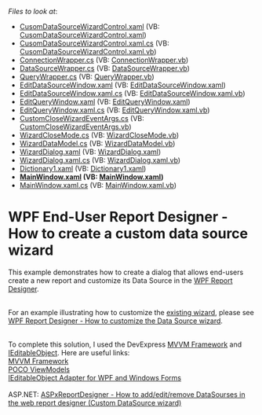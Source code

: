<!-- default file list -->
*Files to look at*:

* [CusomDataSourceWizardControl.xaml](./CS/CusomDataSourceWizardControl.xaml) (VB: [CusomDataSourceWizardControl.xaml](./VB/CusomDataSourceWizardControl.xaml))
* [CusomDataSourceWizardControl.xaml.cs](./CS/CusomDataSourceWizardControl.xaml.cs) (VB: [CusomDataSourceWizardControl.xaml.vb](./VB/CusomDataSourceWizardControl.xaml.vb))
* [ConnectionWrapper.cs](./CS/Custom%20Wizard/Data%20Wrapper%20Classes/ConnectionWrapper.cs) (VB: [ConnectionWrapper.vb](./VB/Custom%20Wizard/Data%20Wrapper%20Classes/ConnectionWrapper.vb))
* [DataSourceWrapper.cs](./CS/Custom%20Wizard/Data%20Wrapper%20Classes/DataSourceWrapper.cs) (VB: [DataSourceWrapper.vb](./VB/Custom%20Wizard/Data%20Wrapper%20Classes/DataSourceWrapper.vb))
* [QueryWrapper.cs](./CS/Custom%20Wizard/Data%20Wrapper%20Classes/QueryWrapper.cs) (VB: [QueryWrapper.vb](./VB/Custom%20Wizard/Data%20Wrapper%20Classes/QueryWrapper.vb))
* [EditDataSourceWindow.xaml](./CS/Custom%20Wizard/EditDataSourceWindow.xaml) (VB: [EditDataSourceWindow.xaml](./VB/Custom%20Wizard/EditDataSourceWindow.xaml))
* [EditDataSourceWindow.xaml.cs](./CS/Custom%20Wizard/EditDataSourceWindow.xaml.cs) (VB: [EditDataSourceWindow.xaml.vb](./VB/Custom%20Wizard/EditDataSourceWindow.xaml.vb))
* [EditQueryWindow.xaml](./CS/Custom%20Wizard/EditQueryWindow.xaml) (VB: [EditQueryWindow.xaml](./VB/Custom%20Wizard/EditQueryWindow.xaml))
* [EditQueryWindow.xaml.cs](./CS/Custom%20Wizard/EditQueryWindow.xaml.cs) (VB: [EditQueryWindow.xaml.vb](./VB/Custom%20Wizard/EditQueryWindow.xaml.vb))
* [CustomCloseWizardEventArgs.cs](./CS/Custom%20Wizard/Misc/CustomCloseWizardEventArgs.cs) (VB: [CustomCloseWizardEventArgs.vb](./VB/Custom%20Wizard/Misc/CustomCloseWizardEventArgs.vb))
* [WizardCloseMode.cs](./CS/Custom%20Wizard/Misc/WizardCloseMode.cs) (VB: [WizardCloseMode.vb](./VB/Custom%20Wizard/Misc/WizardCloseMode.vb))
* [WizardDataModel.cs](./CS/Custom%20Wizard/WizardDataModel.cs) (VB: [WizardDataModel.vb](./VB/Custom%20Wizard/WizardDataModel.vb))
* [WizardDialog.xaml](./CS/Custom%20Wizard/WizardDialog.xaml) (VB: [WizardDialog.xaml](./VB/Custom%20Wizard/WizardDialog.xaml))
* [WizardDialog.xaml.cs](./CS/Custom%20Wizard/WizardDialog.xaml.cs) (VB: [WizardDialog.xaml.vb](./VB/Custom%20Wizard/WizardDialog.xaml.vb))
* [Dictionary1.xaml](./CS/Dictionary1.xaml) (VB: [Dictionary1.xaml](./VB/Dictionary1.xaml))
* **[MainWindow.xaml](./CS/MainWindow.xaml) (VB: [MainWindow.xaml](./VB/MainWindow.xaml))**
* [MainWindow.xaml.cs](./CS/MainWindow.xaml.cs) (VB: [MainWindow.xaml.vb](./VB/MainWindow.xaml.vb))
<!-- default file list end -->
# WPF End-User Report Designer - How to create a custom data source wizard


This example demonstrates how to create a dialog that allows end-users create a new report and customize its Data Source in the <a href="https://community.devexpress.com/blogs/thinking/archive/2015/05/20/wpf-report-designer-ctp-1-coming-soon-in-v15-1.aspx">WPF Report Designer</a>.<br><br>
<p>For an example illustrating how to customize the <a href="https://documentation.devexpress.com/#XtraReports/CustomDocument114841">existing wizard</a>, please see <a href="https://www.devexpress.com/Support/Center/Question/Details/T456882">WPF Report Designer - How to customize the Data Source wizard</a>.</p>
<br>To complete this solution, I used the DevExpress <a href="https://documentation.devexpress.com/#WPF/CustomDocument15112">MVVM Framework</a> and <a href="https://msdn.microsoft.com/en-us/library/system.componentmodel.ieditableobject.aspx">IEditableObject</a>. Here are useful links:<br><a href="https://documentation.devexpress.com/#WPF/CustomDocument15112">MVVM Framework</a> <br><a href="https://documentation.devexpress.com/#WPF/CustomDocument17352">POCO ViewModels</a> <br><a href="http://paulstovell.com/blog/editable-object-adapter">IEditableObject Adapter for WPF and Windows Forms</a> <br><br>ASP.NET: <a href="https://www.devexpress.com/Support/Center/p/T196136">ASPxReportDesigner - How to add/edit/remove DataSourses in the web report designer (Custom DataSource wizard)</a>

<br/>


